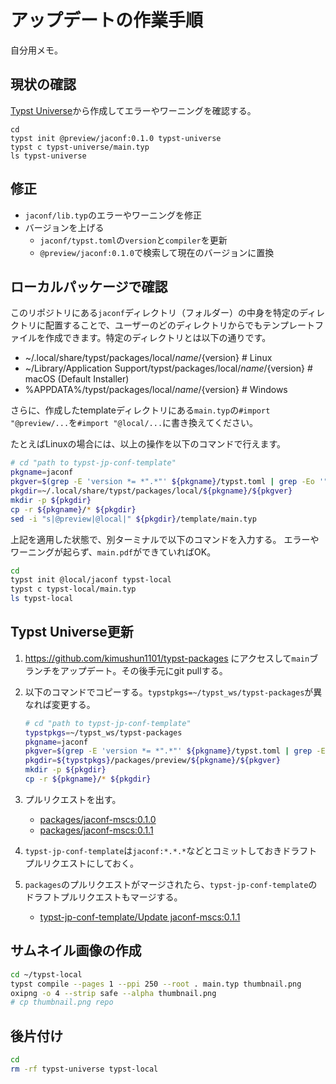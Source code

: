 # アップデートの作業手順

自分用メモ。

## 現状の確認

[Typst Universe](https://typst.app/universe/package/jaconf)から作成してエラーやワーニングを確認する。

```
cd
typst init @preview/jaconf:0.1.0 typst-universe
typst c typst-universe/main.typ
ls typst-universe
```

## 修正

- `jaconf/lib.typ`のエラーやワーニングを修正
- バージョンを上げる
  - `jaconf/typst.toml`の`version`と`compiler`を更新
  - `@preview/jaconf:0.1.0`で検索して現在のバージョンに置換

## ローカルパッケージで確認

このリポジトリにある`jaconf`ディレクトリ（フォルダー）の中身を特定のディレクトリに配置することで、ユーザーのどのディレクトリからでもテンプレートファイルを作成できます。特定のディレクトリとは以下の通りです。

- ~/.local/share/typst/packages/local/${name}/${version} # Linux
- ~/Library/Application Support/typst/packages/local/${name}/${version} # macOS (Default Installer)
- %APPDATA%/typst/packages/local/${name}/${version} # Windows

さらに、作成したtemplateディレクトリにある`main.typ`の`#import "@preview/...`を`#import "@local/...`に書き換えてください。

たとえばLinuxの場合には、以上の操作を以下のコマンドで行えます。

```sh
# cd "path to typst-jp-conf-template"
pkgname=jaconf
pkgver=$(grep -E 'version *= *".*"' ${pkgname}/typst.toml | grep -Eo '".*"' | tr -d '"')
pkgdir=~/.local/share/typst/packages/local/${pkgname}/${pkgver}
mkdir -p ${pkgdir}
cp -r ${pkgname}/* ${pkgdir}
sed -i "s|@preview|@local|" ${pkgdir}/template/main.typ
```

上記を適用した状態で、別ターミナルで以下のコマンドを入力する。
エラーやワーニングが起らず、`main.pdf`ができていればOK。

```sh
cd
typst init @local/jaconf typst-local
typst c typst-local/main.typ
ls typst-local
```

## Typst Universe更新

1. https://github.com/kimushun1101/typst-packages にアクセスして`main`ブランチをアップデート。その後手元にgit pullする。
2. 以下のコマンドでコピーする。`typstpkgs=~/typst_ws/typst-packages`が異なれば変更する。

    ```sh
    # cd "path to typst-jp-conf-template"
    typstpkgs=~/typst_ws/typst-packages
    pkgname=jaconf
    pkgver=$(grep -E 'version *= *".*"' ${pkgname}/typst.toml | grep -Eo '".*"' | tr -d '"')
    pkgdir=${typstpkgs}/packages/preview/${pkgname}/${pkgver}
    mkdir -p ${pkgdir}
    cp -r ${pkgname}/* ${pkgdir}
    ```

3. プルリクエストを出す。
    - [packages/jaconf-mscs:0.1.0](https://github.com/typst/packages/pull/1559)
    - [packages/jaconf-mscs:0.1.1](https://github.com/typst/packages/pull/2287)
4. `typst-jp-conf-template`は`jaconf:*.*.*`などとコミットしておきドラフトプルリクエストにしておく。
5. `packages`のプルリクエストがマージされたら、`typst-jp-conf-template`のドラフトプルリクエストもマージする。
    - [typst-jp-conf-template/Update jaconf-mscs:0.1.1](https://github.com/kimushun1101/typst-jp-conf-template/pull/18)

## サムネイル画像の作成

```sh
cd ~/typst-local
typst compile --pages 1 --ppi 250 --root . main.typ thumbnail.png
oxipng -o 4 --strip safe --alpha thumbnail.png
# cp thumbnail.png repo
```

## 後片付け

```sh
cd
rm -rf typst-universe typst-local
```
